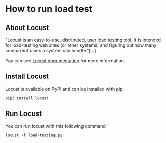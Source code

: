 # How to run load test

## About Locust

"Locust is an easy-to-use, distributed, user load testing tool. It is intended for load-testing web sites (or other systems) and figuring out how many concurrent users a system can handle."[...]

You can see [Locust documentation](https://docs.locust.io/en/stable/what-is-locust.html) for more information.

## Install Locust

Locust is available on PyPI and can be installed with pip.

```
pip3 install locust
```

## Run Locust

You can run locust with this following command

```
locust -f load-testing.py
```